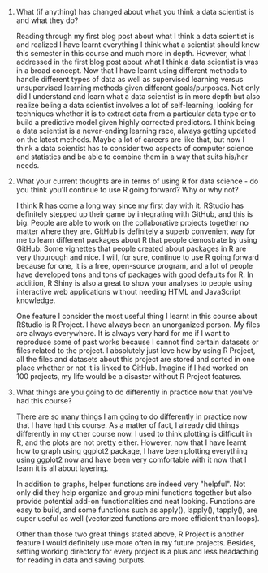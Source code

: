 1. What (if anything) has changed about what you think a data scientist is and what they do?

   Reading through my first blog post about what I think a data scientist is and realized I have learnt everything I think what a scientist should know this semester in this course and much more in depth. However, what I addressed in the first blog post about what I think a data scientist is was in a broad concept. Now that I have learnt using different methods to handle different types of data as well as supervised learning versus unsupervised learning methods given different goals/purposes. Not only did I understand and learn what a data scientist is in more depth but also realize beling a data scientist involves a lot of self-learning, looking for techniques whether it is to extract data from a particular data type or to build a predictive model given highly corrected predictors. I think being a data scientist is a never-ending learning race, always getting updated on the latest methods. Maybe a lot of careers are like that, but now I think a data scientist has to consider two aspects of computer science and statistics and be able to combine them in a way that suits his/her needs. 

2. What your current thoughts are in terms of using R for data science - do you think you'll continue to use R going forward?  Why or why not?

   I think R has come a long way since my first day with it. RStudio has definitely stepped up their game by integrating with GitHub, and this is big. People are able to work on the collaborative projects together no matter where they are. GitHub is definitely a superb convenient way for me to learn different packages about R that people demostrate by using GitHub. Some vignettes that people created about packages in R are very thourough and nice. I will, for sure, continue to use R going forward because for one, it is a free, open-source program, and a lot of people have developed tons and tons of packages with good defaults for R. In addition, R Shiny is also a great to show your analyses to people using interactive web applications without needing HTML and JavaScript knowledge. 
   
   One feature I consider the most useful thing I learnt in this course about RStudio is R Project. I have always been an unorganized person. My files are always everywhere. It is always very hard for me if I want to reproduce some of past works because I cannot find certain datasets or files related to the project. I absolutely just love how by using R Project, all the files and datasets about this project are stored and sorted in one place whether or not it is linked to GitHub. Imagine if I had worked on 100 projects, my life would be a disaster without R Project features. 

3. What things are you going to do differently in practice now that you've had this course?

   There are so many things I am going to do differently in practice now that I have had this course. As a matter of fact, I already did things differently in my other course now. I used to think plotting is difficult in R, and the plots are not pretty either. However, now that I have learnt how to graph using ggplot2 package, I have been plotting everything using ggplot2 now and have been very comfortable with it now that I learn it is all about layering. 
   
   In addition to graphs, helper functions are indeed very "helpful". Not only did they help organize and group mini functions together but also provide potential add-on functionalities and neat looking. Functions are easy to build, and some functions such as apply(), lapply(), tapply(), are super useful as well (vectorized functions are more efficient than loops). 
   
   Other than those two great things stated above, R Project is another feature I would definitely use more often in my future projects. Besides, setting working directory for every project is a plus and less headaching for reading in data and saving outputs. 
   
